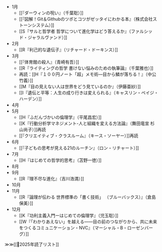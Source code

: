 - 1月
	- [[『ダーウィンの呪い』（千葉聡）]]
	- [[『図解！Git＆Githubのツボとコツがゼッタイにわかる本』（株式会社ストーンシステム）]]
	- [[S『サルと哲学者 哲学について進化学はどう答えるか』（ファルシッド・ジャラルヴァンド）]]
- 2月
	- [[R『利己的な遺伝子』（リチャード・ドーキンス）]]
- 3月
	- [[『体育館の殺人』（青崎有吾）]]
	- [[R『ライティングの哲学 書けない悩みのための執筆論』（千葉雅也）]]
	- 再読：[[H『１００円ノート「超」メモ術―目から鱗が落ちる！』（中公 竹義）]]
	- [[M『目の見えない人は世界をどう見ているのか』（伊藤亜紗）]]
	- [[I『遺伝と平等：人生の成り行きは変えられる』（キャスリン・ペイジ・ハーデン）]]
- 4月
- 5月
	- [[H『ふだんづかいの倫理学』（平尾昌宏）]]
	- [[K『行動分析学マネジメント-人と組織を変える方法論』（舞田竜宣 杉山尚子）]]再読
	- [[『クリエイティブ・クラスルーム』（キース・ソーヤー）]]再読
- 6月
	- [[『子どもの思考が見える21のルーチン』（ロン・リチャート）]]
- 7月
	- [[H『はじめての哲学的思考』（苫野一徳）]]
- 8月
- 9月
	- [[R『理不尽な進化』（吉川浩満）]]
- 10月
- 11月
	- [[R『論理が伝わる 世界標準の「書く技術」 （ブルーバックス）』（倉島保美）]]
- 12月
	- [[K『功利主義入門ーはじめての倫理学』（児玉聡）]]
	- [[W『「わかりあえない」を越える――目の前のつながりから、共に未来をつくるコミュニケーション・NVC』（マーシャル・B・ローゼンバーグ）]]

≫≫[[📙2025年読了リスト]]
